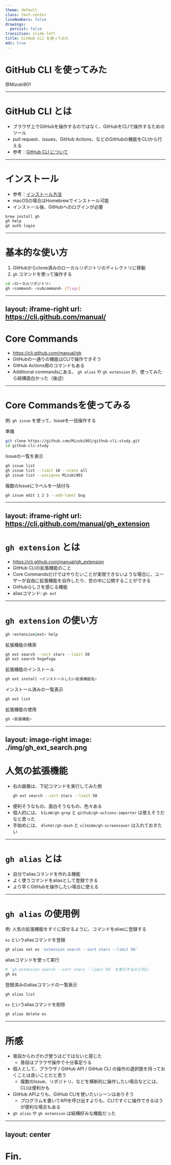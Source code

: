 ```yaml
---
theme: default
class: text-center
lineNumbers: false
drawings:
  persist: false
transition: slide-left
title: GitHub CLI を使ってみた
mdc: true
---
```


# GitHub CLI を使ってみた
@Mizuki901

<div class="abs-br m-6 flex gap-2">
  <a href="https://github.com/Mizuki901/github-cli-study" target="_blank" alt="GitHub"
    class="text-xl slidev-icon-btn opacity-50 !border-none !hover:text-white">
    <carbon-logo-github />
  </a>
</div>

---

# GitHub CLI とは

- ブラウザ上でGitHubを操作するのではなく、GitHubをCLIで操作するためのツール
- pull request、issues、GitHub Actions、などのGitHubの機能をCLIから行える
- 参考：[GitHub CLI について](https://docs.github.com/ja/github-cli/github-cli/about-github-cli)

---

# インストール

- 参考：[インストール方法](https://github.com/cli/cli#installation)
- macOSの場合はHomebrewでインストール可能
- インストール後、GitHubへのログインが必要

```sh {all|1-2|3}
brew install gh
gh help
gh auth login
```

---

# 基本的な使い方

1. GitHubからclone済みのローカルリポジトリのディレクトリに移動
1. `gh` コマンドを使って操作する

```sh {all|1|2}
cd <ローカルリポジトリ>
gh <command> <subcommand> [flags]
```

---
layout: iframe-right
url: https://cli.github.com/manual/
---

# Core Commands

- https://cli.github.com/manual/gh
- GitHubの一通りの機能はCLIで操作できそう
- GitHub Actions用のコマンドもある
- Additional commandsにある、 `gh alias` や `gh extension` が、使ってみたら結構面白かった（後述）

---

# Core Commandsを使ってみる
  
例: `gh issue` を使って、Issueを一括操作する

準備

```sh
git clone https://github.com/Mizuki901/github-cli-study.git
cd github-cli-study
```

Issueの一覧を表示

```sh
gh issue list
gh issue list --limit 10 --state all
gh issue list --assignee Mizuki901
```

複数のIssueにラベルを一括付与

```sh
gh issue edit 1 2 3 --add-label bug
```

---
layout: iframe-right
url: https://cli.github.com/manual/gh_extension
---

# `gh extension` とは

- https://cli.github.com/manual/gh_extension
- GitHub CLIの拡張機能のこと
- Core Commandsだけではやりたいことが実現できないような場合に、ユーザーが自由に拡張機能を自作したり、世の中に公開することができる
- GitHubらしさを感じる機能
- aliasコマンド: `gh ext`

---

# `gh extension` の使い方

```sh
gh <extension|ext> help
```

拡張機能の検索

```sh
gh ext search --sort stars --limit 50
gh ext search hogefuga
```

拡張機能のインストール

```sh
gh ext install <インストールしたい拡張機能名>
```

インストール済みの一覧表示

```sh
gh ext list
```

拡張機能の使用

```sh
gh <拡張機能>
```

---
layout: image-right
image: ./img/gh_ext_search.png
---

# 人気の拡張機能

- 右の画像は、下記コマンドを実行してみた例
  ```sh
  gh ext search --sort stars --limit 50
  ```
- 便利そうなもの、面白そうなもの、色々ある
- 個人的には、 `k1LoW/gh-grep` と `github/gh-actions-importer` は使えそうだなと思った
- 手始めには、 `dlvhdr/gh-dash` と `vilmibm/gh-screensaver` は入れておきたい

---

# `gh alias` とは

- 自分でaliasコマンドを作れる機能
- よく使うコマンドをaliasとして登録できる
- より早くGitHubを操作したい場合に使える

---

# `gh alias` の使用例
例: 人気の拡張機能をすぐに探せるように、コマンドをaliasに登録する

`es` というaliasコマンドを登録

```sh
gh alias set es 'extension search --sort stars --limit 50'
```

aliasコマンドを使って実行

```sh
# `gh extension search --sort stars --limit 50` を実行するのと同じ
gh es
```

登録済みのaliasコマンドの一覧表示

```sh
gh alias list
```

`es` というaliasコマンドを削除

```sh
gh alias delete es
```

---

# 所感

- 普段からわざわざ使うほどではないと感じた
  - 普段はブラウザ操作で十分事足りる
- 個人として、ブラウザ / GitHub API / GitHub CLI の操作の選択肢を持っておくことは良いことだと思う
  - 複数のIssue、リポジトリ、などを横断的に操作したい場合などには、CLIは便利かも
- GitHub APIよりも、GitHub CLIを使いたいシーンはありそう
  - プログラムを書いてAPIを呼び出すよりも、CLIですぐに操作できるほうが便利な場合もある
- `gh alias` や `gh extension` は結構好みな機能だった

---
layout: center
---

# Fin.
